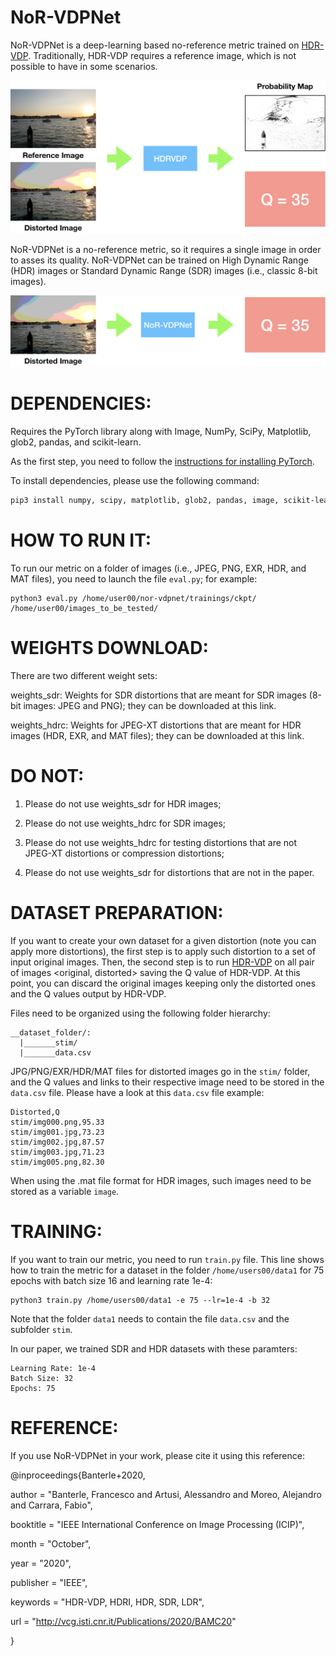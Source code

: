 NoR-VDPNet
==========
NoR-VDPNet is a deep-learning based no-reference metric trained on [HDR-VDP](http://hdrvdp.sourceforge.net/wiki/).
Traditionally, HDR-VDP requires a reference image, which is not possible to have in some scenarios.

![HDR-VDP](images/hdrvdp.png?raw=true "HDR-VDP")

NoR-VDPNet is a no-reference metric, so it requires a single image in order to asses its quality. NoR-VDPNet can be trained on High Dynamic Range (HDR) images or Standard Dynamic Range (SDR) images (i.e., classic 8-bit images).

![NoR-VDPNet](images/our.png?raw=true "NoR-VDPNet")


DEPENDENCIES:
==============

Requires the PyTorch library along with Image, NumPy, SciPy, Matplotlib, glob2, pandas, and scikit-learn.

As the first step, you need to follow the [instructions for installing PyTorch](http://pytorch.org/).

To install dependencies, please use the following command: 

```bash
pip3 install numpy, scipy, matplotlib, glob2, pandas, image, scikit-learn, opencv-python. 
```

HOW TO RUN IT:
==============
To run our metric on a folder of images (i.e., JPEG, PNG, EXR, HDR, and MAT files),
you need to launch the file ```eval.py```; for example:

```
python3 eval.py /home/user00/nor-vdpnet/trainings/ckpt/ /home/user00/images_to_be_tested/
```

WEIGHTS DOWNLOAD:
=================
There are two different weight sets:

weights_sdr: Weights for SDR distortions that are meant for SDR images (8-bit images: JPEG and PNG); they can be downloaded at this link.

weights_hdrc: Weights for JPEG-XT distortions that are meant for HDR images (HDR, EXR, and MAT files); they can be downloaded at this link.

DO NOT:
=======

1) Please do not use weights_sdr for HDR images;

2) Please do not use weights_hdrc for SDR images;

3) Please do not use weights_hdrc for testing distortions that are not JPEG-XT distortions or compression distortions;

4) Please do not use weights_sdr for distortions that are not in the paper.

DATASET PREPARATION:
====================
If you want to create your own dataset for a given distortion (note you can apply more distortions), 
the first step is to apply such distortion to a set of input original images. Then, the second step is to run
[HDR-VDP](http://hdrvdp.sourceforge.net/wiki/) on all pair of images <original, distorted> saving the Q value of HDR-VDP.
At this point, you can discard the original images keeping only the distorted ones and the Q values output by HDR-VDP.

Files need to be organized using the following folder hierarchy:

```
__dataset_folder/:
  |_______stim/
  |_______data.csv
```

JPG/PNG/EXR/HDR/MAT files for distorted images go in the ```stim/``` folder, and the Q values and links to their
respective image need to be stored in the ```data.csv``` file. Please have a look at this ```data.csv``` file example:

```
Distorted,Q
stim/img000.png,95.33
stim/img001.jpg,73.23
stim/img002.jpg,87.57
stim/img003.jpg,71.23
stim/img005.png,82.30
```

When using the .mat file format for HDR images, such images need to be stored as a variable ```image```.


TRAINING:
=========
If you want to train our metric, you need to run ```train.py``` file. This line shows how to
train the metric for a dataset in the folder ```/home/users00/data1``` for 75 epochs with batch size 16
and learning rate 1e-4:

```
python3 train.py /home/users00/data1 -e 75 --lr=1e-4 -b 32
```

Note that the folder ```data1``` needs to contain the file ```data.csv``` and the subfolder ```stim```.

In our paper, we trained SDR and HDR datasets with these paramters:

```
Learning Rate: 1e-4
Batch Size: 32
Epochs: 75
```

REFERENCE:
==========

If you use NoR-VDPNet in your work, please cite it using this reference:

@inproceedings{Banterle+2020,

author       = "Banterle, Francesco and Artusi, Alessandro and Moreo, Alejandro and Carrara, Fabio",

booktitle    = "IEEE International Conference on Image Processing (ICIP)",

month        = "October",

year         = "2020",

publisher    = "IEEE",

keywords     = "HDR-VDP, HDRI, HDR, SDR, LDR",

url          = "http://vcg.isti.cnr.it/Publications/2020/BAMC20"

}
 

